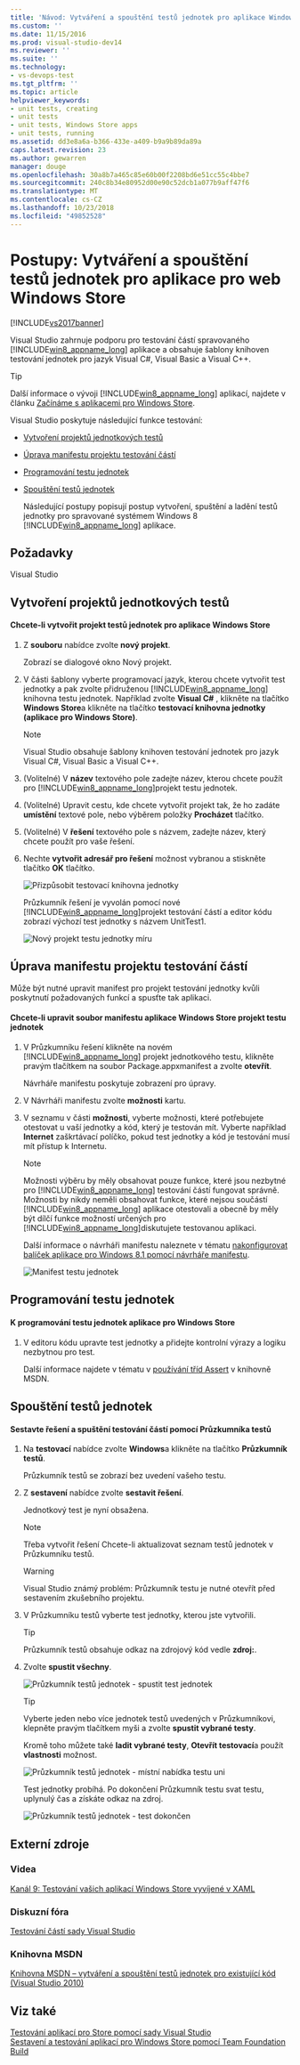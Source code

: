 ```yaml
---
title: 'Návod: Vytváření a spouštění testů jednotek pro aplikace Windows Store | Dokumentace Microsoftu'
ms.custom: ''
ms.date: 11/15/2016
ms.prod: visual-studio-dev14
ms.reviewer: ''
ms.suite: ''
ms.technology:
- vs-devops-test
ms.tgt_pltfrm: ''
ms.topic: article
helpviewer_keywords:
- unit tests, creating
- unit tests
- unit tests, Windows Store apps
- unit tests, running
ms.assetid: dd3e8a6a-b366-433e-a409-b9a9b89da89a
caps.latest.revision: 23
ms.author: gewarren
manager: douge
ms.openlocfilehash: 30a8b7a465c85e60b00f2208bd6e51cc55c4bbe7
ms.sourcegitcommit: 240c8b34e80952d00e90c52dcb1a077b9aff47f6
ms.translationtype: MT
ms.contentlocale: cs-CZ
ms.lasthandoff: 10/23/2018
ms.locfileid: "49852528"
---
```

# <a name="walkthrough-creating-and-running-unit-tests-for-windows-store-apps"></a>Postupy: Vytváření a spouštění testů jednotek pro aplikace pro web Windows Store
[!INCLUDE[vs2017banner](../includes/vs2017banner.md)]

Visual Studio zahrnuje podporu pro testování částí spravovaného [!INCLUDE[win8_appname_long](../includes/win8-appname-long-md.md)] aplikace a obsahuje šablony knihoven testování jednotek pro jazyk Visual C#, Visual Basic a Visual C++.  
  
> [!TIP]
>  Další informace o vývoji [!INCLUDE[win8_appname_long](../includes/win8-appname-long-md.md)] aplikací, najdete v článku [Začínáme s aplikacemi pro Windows Store](http://go.microsoft.com/fwlink/?LinkID=241410).  
  
 Visual Studio poskytuje následující funkce testování:  
  
- [Vytvoření projektů jednotkových testů](#CreateAndRunUnitTestWin8Tailored_Create)  
  
- [Úprava manifestu projektu testování částí](#CreateAndRunUnitTestWin8Tailored_Manifest)  
  
- [Programování testu jednotek](#CreateAndRunUnitTestWin8Tailored_Code)  
  
- [Spouštění testů jednotek](#CreateAndRunUnitTestWin8Tailored_Run)  
  
  Následující postupy popisují postup vytvoření, spuštění a ladění testů jednotky pro spravované systémem Windows 8 [!INCLUDE[win8_appname_long](../includes/win8-appname-long-md.md)] aplikace.  
  
## <a name="prerequisites"></a>Požadavky  
 Visual Studio  
  
##  <a name="CreateAndRunUnitTestWin8Tailored_Create"></a> Vytvoření projektů jednotkových testů  
  
#### <a name="to-create-a-unit-test-project-for-a-windows-store-app"></a>Chcete-li vytvořit projekt testů jednotek pro aplikace Windows Store  
  
1.  Z **souboru** nabídce zvolte **nový projekt**.  
  
     Zobrazí se dialogové okno Nový projekt.  
  
2.  V části šablony vyberte programovací jazyk, kterou chcete vytvořit test jednotky a pak zvolte přidruženou [!INCLUDE[win8_appname_long](../includes/win8-appname-long-md.md)] knihovna testu jednotek. Například zvolte **Visual C#** , klikněte na tlačítko **Windows Store**a klikněte na tlačítko **testovací knihovna jednotky (aplikace pro Windows Store)**.  
  
    > [!NOTE]
    >  Visual Studio obsahuje šablony knihoven testování jednotek pro jazyk Visual C#, Visual Basic a Visual C++.  
  
3.  (Volitelné) V **název** textového pole zadejte název, kterou chcete použít pro [!INCLUDE[win8_appname_long](../includes/win8-appname-long-md.md)]projekt testu jednotek.  
  
4.  (Volitelné) Upravit cestu, kde chcete vytvořit projekt tak, že ho zadáte **umístění** textové pole, nebo výběrem položky **Procházet** tlačítko.  
  
5.  (Volitelné) V **řešení** textového pole s názvem, zadejte název, který chcete použít pro vaše řešení.  
  
6.  Nechte **vytvořit adresář pro řešení** možnost vybranou a stiskněte tlačítko **OK** tlačítko.  
  
     ![Přizpůsobit testovací knihovna jednotky](../test/media/unit-test-win8-1.png "Unit_Test_Win8_1")  
  
     Průzkumník řešení je vyvolán pomocí nové [!INCLUDE[win8_appname_long](../includes/win8-appname-long-md.md)]projekt testování částí a editor kódu zobrazí výchozí test jednotky s názvem UnitTest1.  
  
     ![Nový projekt testu jednotky míru](../test/media/unit-test-win8-unittestexplorer-newprojectcreated.png "Unit_Test_Win8_UnitTestExplorer_NewProjectCreated")  
  
##  <a name="CreateAndRunUnitTestWin8Tailored_Manifest"></a> Úprava manifestu projektu testování částí  
 Může být nutné upravit manifest pro projekt testování jednotky kvůli poskytnutí požadovaných funkcí a spusťte tak aplikaci.  
  
#### <a name="to-edit-the-unit-test-projects-windows-store-application-manifest-file"></a>Chcete-li upravit soubor manifestu aplikace Windows Store projekt testu jednotek  
  
1.  V Průzkumníku řešení klikněte na novém [!INCLUDE[win8_appname_long](../includes/win8-appname-long-md.md)] projekt jednotkového testu, klikněte pravým tlačítkem na soubor Package.appxmanifest a zvolte **otevřít**.  
  
     Návrháře manifestu poskytuje zobrazení pro úpravy.  
  
2.  V Návrháři manifestu zvolte **možnosti** kartu.  
  
3.  V seznamu v části **možnosti**, vyberte možnosti, které potřebujete otestovat u vaší jednotky a kód, který je testován mít. Vyberte například **Internet** zaškrtávací políčko, pokud test jednotky a kód je testování musí mít přístup k Internetu.  
  
    > [!NOTE]
    >  Možnosti výběru by měly obsahovat pouze funkce, které jsou nezbytné pro [!INCLUDE[win8_appname_long](../includes/win8-appname-long-md.md)] testování částí fungovat správně. Možnosti by nikdy neměli obsahovat funkce, které nejsou součástí [!INCLUDE[win8_appname_long](../includes/win8-appname-long-md.md)] aplikace otestovali a obecně by měly být dílčí funkce možností určených pro [!INCLUDE[win8_appname_long](../includes/win8-appname-long-md.md)]diskutujete testovanou aplikaci.  
  
     Další informace o návrháři manifestu naleznete v tématu [nakonfigurovat balíček aplikace pro Windows 8.1 pomocí návrháře manifestu](http://msdn.microsoft.com/library/24c58b7f-9c6d-41c3-b385-c1e8497d5b2d).  
  
     ![Manifest testu jednotek](../test/media/unit-test-win8.png "Unit_Test_Win8_")  
  
##  <a name="CreateAndRunUnitTestWin8Tailored_Code"></a> Programování testu jednotek  
  
#### <a name="to-code-the-unit-test-for-a-windows-store-app"></a>K programování testu jednotek aplikace pro Windows Store  
  
1.  V editoru kódu upravte test jednotky a přidejte kontrolní výrazy a logiku nezbytnou pro test.  
  
     Další informace najdete v tématu v [používání tříd Assert](http://go.microsoft.com/fwlink/?LinkID=224991) v knihovně MSDN.  
  
##  <a name="CreateAndRunUnitTestWin8Tailored_Run"></a> Spouštění testů jednotek  
  
#### <a name="to-build-the-solution-and-run-the-unit-test-using-test-explorer"></a>Sestavte řešení a spuštění testování částí pomocí Průzkumníka testů  
  
1.  Na **testovací** nabídce zvolte **Windows**a klikněte na tlačítko **Průzkumník testů**.  
  
     Průzkumník testů se zobrazí bez uvedení vašeho testu.  
  
2.  Z **sestavení** nabídce zvolte **sestavit řešení**.  
  
     Jednotkový test je nyní obsažena.  
  
    > [!NOTE]
    >  Třeba vytvořit řešení Chcete-li aktualizovat seznam testů jednotek v Průzkumníku testů.  
  
    > [!WARNING]
    >  Visual Studio známý problém: Průzkumník testu je nutné otevřít před sestavením zkušebního projektu.  
  
3.  V Průzkumníku testů vyberte test jednotky, kterou jste vytvořili.  
  
    > [!TIP]
    >  Průzkumník testů obsahuje odkaz na zdrojový kód vedle **zdroj:**.  
  
4.  Zvolte **spustit všechny**.  
  
     ![Průzkumník testů jednotek &#45; spustit test jednotek](../test/media/unit-test-win8-unittestexplorer-contextmenurun.png "Unit_Test_Win8_UnitTestExplorer_ContextMenuRun")  
  
    > [!TIP]
    >  Vyberte jeden nebo více jednotek testů uvedených v Průzkumníkovi, klepněte pravým tlačítkem myši a zvolte **spustit vybrané testy**.  
    >   
    >  Kromě toho můžete také **ladit vybrané testy**, **Otevřít testovací**a použít **vlastnosti** možnost.  
    >   
    >  ![Průzkumník testů jednotek &#45; místní nabídka testu uni](../test/media/unit-test-win8-unittestexplorer-contextmenu.png "Unit_Test_Win8_UnitTestExplorer_ContextMenu")  
  
     Test jednotky probíhá. Po dokončení Průzkumník testu svat testu, uplynulý čas a získáte odkaz na zdroj.  
  
     ![Průzkumník testů jednotek &#45; test dokončen](../test/media/unit-test-win8-unittestexplorer-done.png "Unit_Test_Win8_UnitTestExplorer_Done")  
  
## <a name="external-resources"></a>Externí zdroje  
  
### <a name="videos"></a>Videa  
 [Kanál 9: Testování vašich aplikací Windows Store vyvíjené v XAML](http://go.microsoft.com/fwlink/?LinkId=226285)  
  
### <a name="forums"></a>Diskuzní fóra  
 [Testování částí sady Visual Studio](http://go.microsoft.com/fwlink/?LinkId=224477)  
  
### <a name="msdn-library"></a>Knihovna MSDN  
 [Knihovna MSDN – vytváření a spouštění testů jednotek pro existující kód (Visual Studio 2010)](http://go.microsoft.com/fwlink/?LinkID=223683)  
  
## <a name="see-also"></a>Viz také  
 [Testování aplikací pro Store pomocí sady Visual Studio](../test/testing-store-apps-with-visual-studio.md)   
 [Sestavení a testování aplikací pro Windows Store pomocí Team Foundation Build](http://msdn.microsoft.com/library/d0ca17bb-deae-4f3d-a18d-1a99bebceaa9)



